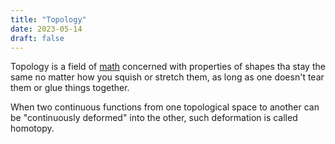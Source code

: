 ```yaml
---
title: "Topology"
date: 2023-05-14
draft: false
---
```


Topology is a field of [math](/math) concerned with properties of shapes
tha stay the same no matter how you squish or stretch them,
as long as one doesn't tear them
or glue things together.

When two continuous functions from one topological space to another
can be "continuously deformed" into the other,
such deformation is called homotopy.
